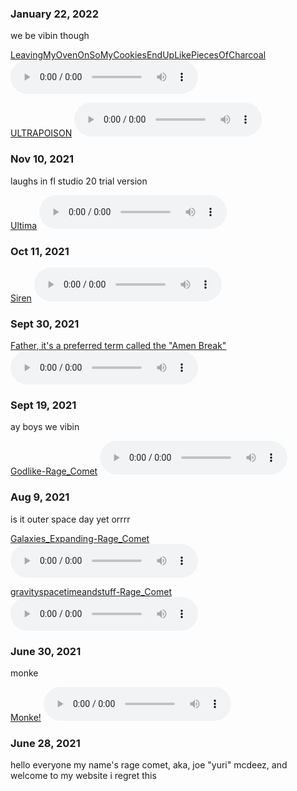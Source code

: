 ### January 22, 2022
we be vibin though

[LeavingMyOvenOnSoMyCookiesEndUpLikePiecesOfCharcoal](/sounds/./LeavingMyOvenOnSoMyCookiesEndUpLikePiecesOfCharcoal.mp3)
<audio controls>
  <source src="./sounds/LeavingMyOvenOnSoMyCookiesEndUpLikePiecesOfCharcoal.mp3" type="audio/mpeg">
</audio>

[ULTRAPOISON](/sounds/./ULTRAPOISON.mp3)
<audio controls>
  <source src="./sounds/ULTRAPOISON.mp3" type="audio/mpeg">
</audio>

### Nov 10, 2021
laughs in fl studio 20 trial version

[Ultima](/sounds/./Rage_Comet-Ultima.mp3)
<audio controls>
  <source src="./sounds/Rage_Comet-Ultima.mp3" type="audio/mpeg">
</audio>

### Oct 11, 2021

[Siren](/sounds/./Siren-Rage_Comet.mp3)
<audio controls>
  <source src="./sounds/Siren-Rage_Comet.mp3" type="audio/mpeg">
</audio>

### Sept 30, 2021

[Father, it's a preferred term called the "Amen Break"](/sounds/./father_its_a_preferred_term_called_the_Amen_Break-Rage_Comet.m4a)
<audio controls>
  <source src="./sounds/father_its_a_preferred_term_called_the_Amen_Break-Rage_Comet.m4a" type="audio/mpeg">
</audio>

### Sept 19, 2021
ay boys we vibin

[Godlike-Rage_Comet](/sounds/./Rage_Comet-Godlike.m4a)
<audio controls>
  <source src="./sounds/Rage_Comet-Godlike.m4a" type="audio/mpeg">
</audio>

### Aug 9, 2021
is it outer space day yet orrrr

[Galaxies_Expanding-Rage_Comet](/sounds/Galaxies_Expanding-Rage_Comet.m4a)
<audio controls>
  <source src="./sounds/Galaxies_Expanding-Rage_Comet.m4a" type="audio/mpeg">
</audio>

[gravityspacetimeandstuff-Rage_Comet](/sounds/gravityspacetimeandstuff-Rage_Comet.m4a)
<audio controls>
  <source src="./sounds/gravityspacetimeandstuff-Rage_Comet.m4a" type="audio/mpeg">
</audio>

### June 30, 2021
monke

[Monke!](/sounds/monke.m4a)
<audio controls>
<source src="./sounds/monke.m4a" type="audio/mpeg">
</audio>


### June 28, 2021
hello everyone my name's rage comet, aka, joe "yuri" mcdeez, and welcome to my website
i regret this
